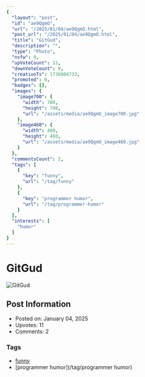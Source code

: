 ```yaml
---
{
  "layout": "post",
  "id": "ae9QgmO",
  "url": "/2025/01/04/ae9QgmO.html",
  "post_url": "/2025/01/04/ae9QgmO.html",
  "title": "GitGud",
  "description": "",
  "type": "Photo",
  "nsfw": 0,
  "upVoteCount": 11,
  "downVoteCount": 9,
  "creationTs": 1736004733,
  "promoted": 0,
  "badges": [],
  "images": {
    "image700": {
      "width": 700,
      "height": 700,
      "url": "/assets/media/ae9QgmO_image700.jpg"
    },
    "image460": {
      "width": 460,
      "height": 460,
      "url": "/assets/media/ae9QgmO_image460.jpg"
    }
  },
  "commentsCount": 2,
  "tags": [
    {
      "key": "funny",
      "url": "/tag/funny"
    },
    {
      "key": "programmer humor",
      "url": "/tag/programmer-humor"
    }
  ],
  "interests": [
    "humor"
  ]
}
---
```


# GitGud

![GitGud](/assets/media/ae9QgmO_image700.jpg)

## Post Information

- Posted on: January 04, 2025
- Upvotes: 11
- Comments: 2

### Tags

- [funny](/tag/funny)
- [programmer humor](/tag/programmer humor)
